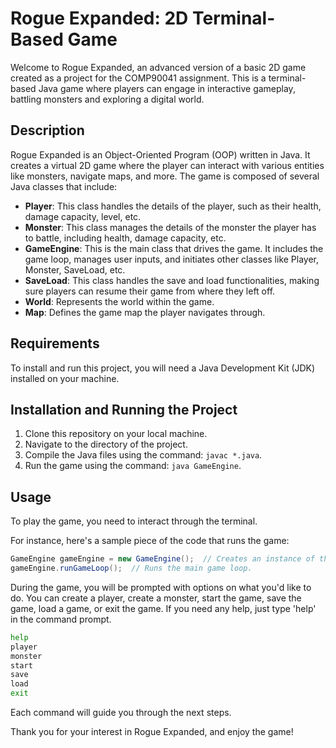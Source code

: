 
# Rogue Expanded: 2D Terminal-Based Game

Welcome to Rogue Expanded, an advanced version of a basic 2D game created as a project for the COMP90041 assignment. This is a terminal-based Java game where players can engage in interactive gameplay, battling monsters and exploring a digital world.

## Description

Rogue Expanded is an Object-Oriented Program (OOP) written in Java. It creates a virtual 2D game where the player can interact with various entities like monsters, navigate maps, and more. The game is composed of several Java classes that include:

- **Player**: This class handles the details of the player, such as their health, damage capacity, level, etc.
- **Monster**: This class manages the details of the monster the player has to battle, including health, damage capacity, etc.
- **GameEngine**: This is the main class that drives the game. It includes the game loop, manages user inputs, and initiates other classes like Player, Monster, SaveLoad, etc.
- **SaveLoad**: This class handles the save and load functionalities, making sure players can resume their game from where they left off.
- **World**: Represents the world within the game.
- **Map**: Defines the game map the player navigates through.

## Requirements

To install and run this project, you will need a Java Development Kit (JDK) installed on your machine.

## Installation and Running the Project

1. Clone this repository on your local machine.
2. Navigate to the directory of the project.
3. Compile the Java files using the command: `javac *.java`.
4. Run the game using the command: `java GameEngine`.

## Usage

To play the game, you need to interact through the terminal.

For instance, here's a sample piece of the code that runs the game:

```java
GameEngine gameEngine = new GameEngine();  // Creates an instance of the game engine.
gameEngine.runGameLoop();  // Runs the main game loop.
```

During the game, you will be prompted with options on what you'd like to do. You can create a player, create a monster, start the game, save the game, load a game, or exit the game. If you need any help, just type 'help' in the command prompt. 

```bash
help
player
monster
start
save
load
exit
```

Each command will guide you through the next steps.

Thank you for your interest in Rogue Expanded, and enjoy the game!

